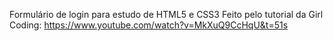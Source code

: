 Formulário de login para estudo de HTML5 e CSS3
Feito pelo tutorial da 
Girl Coding: https://www.youtube.com/watch?v=MkXuQ9CcHqU&t=51s 